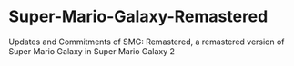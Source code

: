 # Super-Mario-Galaxy-Remastered
Updates and Commitments of SMG: Remastered, a remastered version of Super Mario Galaxy in Super Mario Galaxy 2
